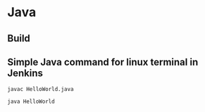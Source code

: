 # Java

## Build 
## Simple Java command for linux terminal in Jenkins 

```
javac HelloWorld.java

java HelloWorld
```